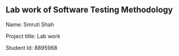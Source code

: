 ## Lab work of Software Testing Methodology

Name: Smruti Shah

Project title: Lab work

Student Id: 8895968
